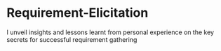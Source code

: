 # Requirement-Elicitation
I unveil insights and lessons learnt from personal experience on the key secrets for successful requirement gathering 
